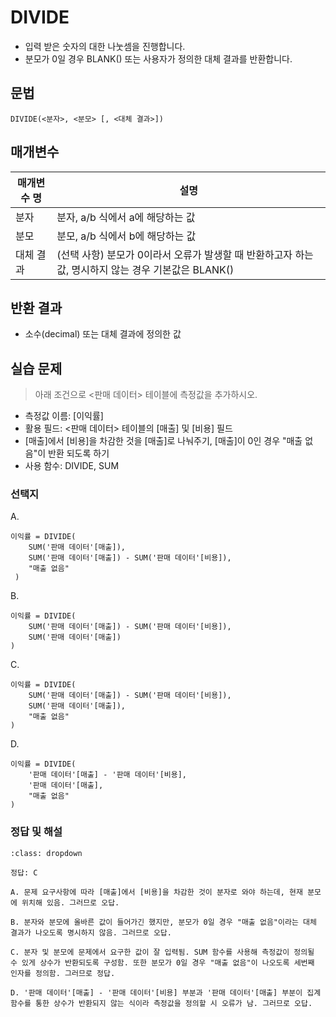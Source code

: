 # DIVIDE

- 입력 받은 숫자의 대한 나눗셈을 진행합니다. 
- 분모가 0일 경우 BLANK() 또는 사용자가 정의한 대체 결과를 반환합니다.

## 문법

```
DIVIDE(<분자>, <분모> [, <대체 결과>])
```

## 매개변수

매개변수 명 | 설명 
---------|----------
 분자 | 분자, a/b 식에서 a에 해당하는 값
 분모 | 분모, a/b 식에서 b에 해당하는 값
 대체 결과 | (선택 사항) 분모가 0이라서 오류가 발생할 때 반환하고자 하는 값, 명시하지 않는 경우 기본값은 BLANK()


## 반환 결과

- 소수(decimal) 또는 대체 결과에 정의한 값

## 실습 문제

> 아래 조건으로 <판매 데이터> 테이블에 측정값을 추가하시오.

- 측정값 이름: [이익률]
- 활용 필드: <판매 데이터> 테이블의 [매출] 및 [비용] 필드
- [매출]에서 [비용]을 차감한 것을 [매출]로 나눠주기, [매출]이 0인 경우 "매출 없음"이 반환 되도록 하기
- 사용 함수: DIVIDE, SUM

### 선택지

A. 
```
이익률 = DIVIDE(
    SUM('판매 데이터'[매출]), 
    SUM('판매 데이터'[매출]) - SUM('판매 데이터'[비용]), 
    "매출 없음"
 )
```

B. 
```
이익률 = DIVIDE(
    SUM('판매 데이터'[매출]) - SUM('판매 데이터'[비용]),
    SUM('판매 데이터'[매출])
)
```

C. 
```
이익률 = DIVIDE(
    SUM('판매 데이터'[매출]) - SUM('판매 데이터'[비용]),
    SUM('판매 데이터'[매출]),
    "매출 없음"
)
```

D. 
```
이익률 = DIVIDE(
    '판매 데이터'[매출] - '판매 데이터'[비용],
    '판매 데이터'[매출],
    "매출 없음"
)
```

### 정답 및 해설

```{admonition} 클릭해서 정답 및 해설을 확인해보세요.
:class: dropdown

정답: C

A. 문제 요구사항에 따라 [매출]에서 [비용]을 차감한 것이 분자로 와야 하는데, 현재 분모에 위치해 있음. 그러므로 오답.

B. 분자와 분모에 올바른 값이 들어가긴 했지만, 분모가 0일 경우 "매출 없음"이라는 대체 결과가 나오도록 명시하지 않음. 그러므로 오답.

C. 분자 및 분모에 문제에서 요구한 값이 잘 입력됨. SUM 함수를 사용해 측정값이 정의될 수 있게 상수가 반환되도록 구성함. 또한 분모가 0일 경우 "매출 없음"이 나오도록 세번째 인자를 정의함. 그러므로 정답.

D. '판매 데이터'[매출] - '판매 데이터'[비용] 부분과 '판매 데이터'[매출] 부분이 집계 함수를 통한 상수가 반환되지 않는 식이라 측정값을 정의할 시 오류가 남. 그러므로 오답.
```